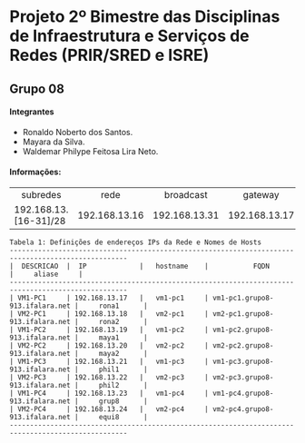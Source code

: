 # Projeto 2º Bimestre das Disciplinas de Infraestrutura e Serviços de Redes (PRIR/SRED e ISRE)
## Grupo 08

#### Integrantes
- Ronaldo Noberto dos Santos.
- Mayara da Silva.
- Waldemar Philype Feitosa Lira Neto.

#### Informações:

<table align="center">
    <tr>
        <td align="center">subredes</td>
        <td align="center">rede</td>
        <td align="center">broadcast</td>
        <td align="center">gateway</td>
    </tr>
    <tr>
        <td>192.168.13.[16-31]/28</td>
        <td>192.168.13.16</td>
        <td>192.168.13.31</td>
        <td>192.168.13.17</td>
    </tr>
</table>

```
Tabela 1: Definições de endereços IPs da Rede e Nomes de Hosts
---------------------------------------------------------------------------------------------------
|  DESCRICAO  |  IP             |   hostname    |           FQDN                 |     aliase     |
---------------------------------------------------------------------------------------------------
| VM1-PC1     | 192.168.13.17   |   vm1-pc1     | vm1-pc1.grupo8-913.ifalara.net |     rona1      |
| VM2-PC1     | 192.168.13.18   |   vm2-pc1     | vm2-pc1.grupo8-913.ifalara.net |     rona2      |
| VM1-PC2     | 192.168.13.19   |   vm1-pc2     | vm1-pc2.grupo8-913.ifalara.net |     maya1      |
| VM2-PC2     | 192.168.13.20   |   vm2-pc2     | vm2-pc2.grupo8-913.ifalara.net |     maya2      |
| VM1-PC3     | 192.168.13.21   |   vm1-pc3     | vm1-pc3.grupo8-913.ifalara.net |     phil1      |
| VM2-PC3     | 192.168.13.22   |   vm2-pc3     | vm2-pc3.grupo8-913.ifalara.net |     phil2      |
| VM1-PC4     | 192.168.13.23   |   vm1-pc4     | vm1-pc4.grupo8-913.ifalara.net |     grup8      |
| VM2-PC4     | 192.168.13.24   |   vm2-pc4     | vm2-pc4.grupo8-913.ifalara.net |     equi8      |
---------------------------------------------------------------------------------------------------
```
